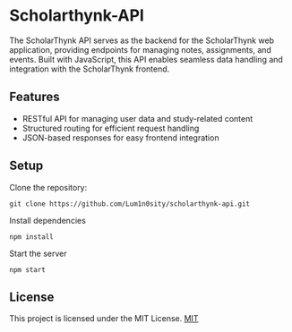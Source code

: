 
# Scholarthynk-API

The ScholarThynk API serves as the backend for the ScholarThynk web application, providing endpoints for managing notes, assignments, and events. Built with JavaScript, this API enables seamless data handling and integration with the ScholarThynk frontend.

## Features
- RESTful API for managing user data and study-related content
- Structured routing for efficient request handling
- JSON-based responses for easy frontend integration

## Setup
Clone the repository:
```
git clone https://github.com/Lum1n0sity/scholarthynk-api.git  
```

Install dependencies
```
npm install
```

Start the server
```
npm start
```

## License
This project is licensed under the MIT License. [MIT](https://choosealicense.com/licenses/mit/)


